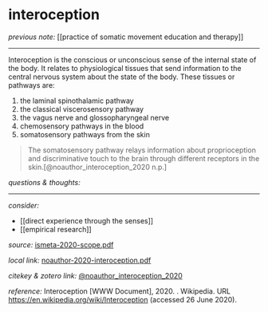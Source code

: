 # interoception

_previous note:_ [[practice of somatic movement education and therapy]]

---

Interoception is the conscious or unconscious sense of the internal state of the body. It relates to physiological tissues that send information to the central nervous system about the state of the body. These tissues or pathways are: 

1. the laminaI spinothalamic pathway
2. the classical viscerosensory pathway
3. the vagus nerve and glossopharyngeal nerve
4. chemosensory pathways in the blood
5. somatosensory pathways from the skin

>The somatosensory pathway relays information about proprioception and discriminative touch to the brain through different receptors in the skin.[@noauthor_interoception_2020 n.p.]

_questions & thoughts:_

--- 

_consider:_

- [[direct experience through the senses]]
- [[empirical research]]


_source:_ [ismeta-2020-scope.pdf](hook://file/ldd1Q7d9N?p=c2tlbGxpcy9Eb3dubG9hZHM=&n=ismeta-2020-scope.pdf)

_local link:_ [noauthor-2020-interoception.pdf](hook://file/noWeJSuN3?p=c2tlbGxpcy9Eb3dubG9hZHM=&n=noauthor-2020-interoception.pdf)

_citekey & zotero link:_ [@noauthor_interoception_2020](zotero://select/items/1_PTVRWH27)


_reference:_ Interoception [WWW Document], 2020. . Wikipedia. URL <https://en.wikipedia.org/wiki/Interoception> (accessed 26 June 2020).


